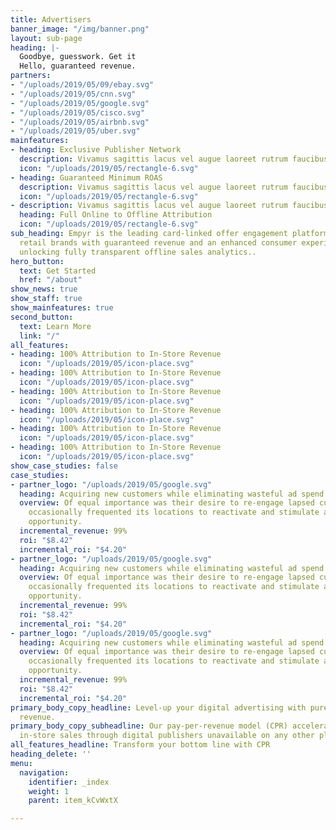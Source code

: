 ```yaml
---
title: Advertisers
banner_image: "/img/banner.png"
layout: sub-page
heading: |-
  Goodbye, guesswork. Get it
  Hello, guaranteed revenue.
partners:
- "/uploads/2019/05/09/ebay.svg"
- "/uploads/2019/05/cnn.svg"
- "/uploads/2019/05/google.svg"
- "/uploads/2019/05/cisco.svg"
- "/uploads/2019/05/airbnb.svg"
- "/uploads/2019/05/uber.svg"
mainfeatures:
- heading: Exclusive Publisher Network
  description: Vivamus sagittis lacus vel augue laoreet rutrum faucibus dolor auctor.
  icon: "/uploads/2019/05/rectangle-6.svg"
- heading: Guaranteed Minimum ROAS
  description: Vivamus sagittis lacus vel augue laoreet rutrum faucibus dolor auctor.
  icon: "/uploads/2019/05/rectangle-6.svg"
- description: Vivamus sagittis lacus vel augue laoreet rutrum faucibus dolor auctor.
  heading: Full Online to Offline Attribution
  icon: "/uploads/2019/05/rectangle-6.svg"
sub_heading: Empyr is the leading card-linked offer engagement platform, empowering
  retail brands with guaranteed revenue and an enhanced consumer experience– all while
  unlocking fully transparent offline sales analytics..
hero_button:
  text: Get Started
  href: "/about"
show_news: true
show_staff: true
show_mainfeatures: true
second_button:
  text: Learn More
  link: "/"
all_features:
- heading: 100% Attribution to In-Store Revenue
  icon: "/uploads/2019/05/icon-place.svg"
- heading: 100% Attribution to In-Store Revenue
  icon: "/uploads/2019/05/icon-place.svg"
- heading: 100% Attribution to In-Store Revenue
  icon: "/uploads/2019/05/icon-place.svg"
- heading: 100% Attribution to In-Store Revenue
  icon: "/uploads/2019/05/icon-place.svg"
- heading: 100% Attribution to In-Store Revenue
  icon: "/uploads/2019/05/icon-place.svg"
- heading: 100% Attribution to In-Store Revenue
  icon: "/uploads/2019/05/icon-place.svg"
show_case_studies: false
case_studies:
- partner_logo: "/uploads/2019/05/google.svg"
  heading: Acquiring new customers while eliminating wasteful ad spend
  overview: Of equal importance was their desire to re-engage lapsed customers who
    occasionally frequented its locations to reactivate and stimulate additional purchase
    opportunity.
  incremental_revenue: 99%
  roi: "$8.42"
  incremental_roi: "$4.20"
- partner_logo: "/uploads/2019/05/google.svg"
  heading: Acquiring new customers while eliminating wasteful ad spend
  overview: Of equal importance was their desire to re-engage lapsed customers who
    occasionally frequented its locations to reactivate and stimulate additional purchase
    opportunity.
  incremental_revenue: 99%
  roi: "$8.42"
  incremental_roi: "$4.20"
- partner_logo: "/uploads/2019/05/google.svg"
  heading: Acquiring new customers while eliminating wasteful ad spend
  overview: Of equal importance was their desire to re-engage lapsed customers who
    occasionally frequented its locations to reactivate and stimulate additional purchase
    opportunity.
  incremental_revenue: 99%
  roi: "$8.42"
  incremental_roi: "$4.20"
primary_body_copy_headline: Level-up your digital advertising with pure, <br> guaranteed
  revenue.
primary_body_copy_subheadline: Our pay-per-revenue model (CPR) accelerates and tracks
  in-store sales through digital publishers unavailable on any other platform.
all_features_headline: Transform your bottom line with CPR
heading_delete: ''
menu:
  navigation:
    identifier: _index
    weight: 1
    parent: item_kCvWxtX

---
```

